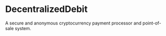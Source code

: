 # DecentralizedDebit

A secure and anonymous cryptocurrency payment processor and point-of-sale system.
